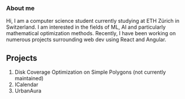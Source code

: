 ### About me

Hi, I am a computer science student currently studying at ETH Zürich in Switzerland. I am interested in the fields of ML, AI and particularly mathematical optimization methods. Recently, I have been working on numerous projects surrounding web dev using React and Angular.

## Projects

1. Disk Coverage Optimization on Simple Polygons (not currently maintained)
1. ICalendar
2. UrbanAura

<!--
**RCKola/RCKola** is a ✨ _special_ ✨ repository because its `README.md` (this file) appears on your GitHub profile.

Here are some ideas to get you started:

- 🔭 I’m currently working on ...
- 🌱 I’m currently learning ...
- 👯 I’m looking to collaborate on ...
- 🤔 I’m looking for help with ...
- 💬 Ask me about ...
- 📫 How to reach me: ...
- 😄 Pronouns: ...
- ⚡ Fun fact: ...
-->
